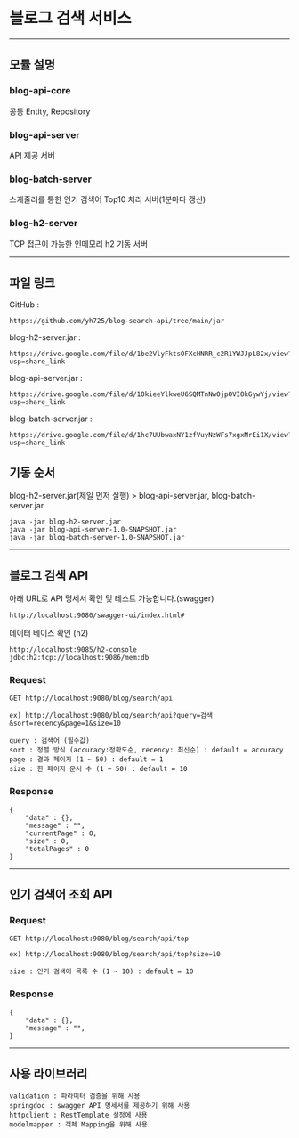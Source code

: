 # 블로그 검색 서비스

------------
## 모듈 설명
### blog-api-core
공통 Entity, Repository

### blog-api-server
API 제공 서버

### blog-batch-server
스케줄러를 통한 인기 검색어 Top10 처리 서버(1분마다 갱신)

### blog-h2-server
TCP 접근이 가능한 인메모리 h2 기동 서버

------------
## 파일 링크
GitHub :
```
https://github.com/yh725/blog-search-api/tree/main/jar
```
blog-h2-server.jar :
```
https://drive.google.com/file/d/1be2VlyFktsOFXcHNRR_c2R1YWJJpL82x/view?usp=share_link
```
blog-api-server.jar :
```
https://drive.google.com/file/d/1OkieeYlkweU6SQMTnNw0jpOVI0kGywYj/view?usp=share_link
```
blog-batch-server.jar :
```
https://drive.google.com/file/d/1hc7UUbwaxNY1zfVuyNzWFs7xgxMrEi1X/view?usp=share_link
```
## 기동 순서 
blog-h2-server.jar(제일 먼저 실행) >
blog-api-server.jar, blog-batch-server.jar
```
java -jar blog-h2-server.jar
java -jar blog-api-server-1.0-SNAPSHOT.jar
java -jar blog-batch-server-1.0-SNAPSHOT.jar
```

------------
## 블로그 검색 API
아래 URL로 API 명세서 확인 및 테스트 가능합니다.(swagger)

```
http://localhost:9080/swagger-ui/index.html#
```
데이터 베이스 확인 (h2)
```
http://localhost:9085/h2-console
jdbc:h2:tcp://localhost:9086/mem:db
```

### Request
```
GET http://localhost:9080/blog/search/api

ex) http://localhost:9080/blog/search/api?query=검색&sort=recency&page=1&size=10

query : 검색어 (필수값)
sort : 정렬 방식 (accuracy:정확도순, recency: 최신순) : default = accuracy
page : 결과 페이지 (1 ~ 50) : default = 1
size : 한 페이지 문서 수 (1 ~ 50) : default = 10
```
### Response
```
{
    "data" : {},
    "message" : "",
    "currentPage" : 0,
    "size" : 0,
    "totalPages" : 0
}
```
------------
## 인기 검색어 조회 API

### Request
```
GET http://localhost:9080/blog/search/api/top

ex) http://localhost:9080/blog/search/api/top?size=10

size : 인기 검색어 목록 수 (1 ~ 10) : default = 10
```
### Response
```
{
    "data" : {},
    "message" : "",
}
```
------------
## 사용 라이브러리
```
validation : 파라미터 검증을 위해 사용
springdoc : swagger API 명세서를 제공하기 위해 사용
httpclient : RestTemplate 설정에 사용
modelmapper : 객체 Mapping을 위해 사용
```
